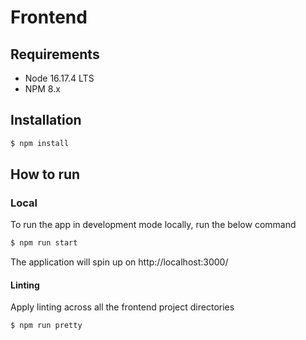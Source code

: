 # Frontend
## Requirements
- Node 16.17.4 LTS
- NPM 8.x

## Installation
```bash
$ npm install
```

## How to run
### Local
To run the app in development mode locally, run the below command
```bash
$ npm run start
```

The application will spin up on http://localhost:3000/

#### Linting
Apply linting across all the frontend project directories
```bash
$ npm run pretty
```